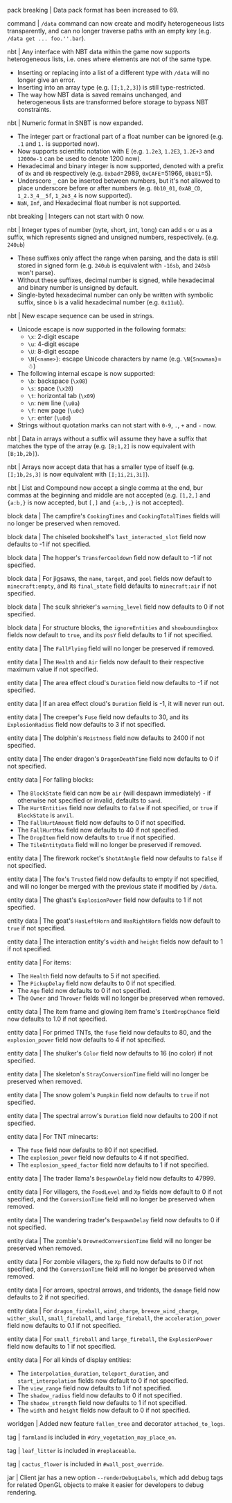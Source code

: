 pack breaking | Data pack format has been increased to 69.

command | `/data` command can now create and modify heterogeneous lists transparently, and can no longer traverse paths with an empty key (e.g. `/data get ... foo.''.bar`).

nbt | Any interface with NBT data within the game now supports heterogeneous lists, i.e. ones where elements are not of the same type. 
* Inserting or replacing into a list of a different type with `/data` will no longer give an error.
* Inserting into an array type (e.g. `[I;1,2,3]`) is still type-restricted.
* The way how NBT data is saved remains unchanged, and heterogeneous lists are transformed before storage to bypass NBT constraints.

nbt | Numeric format in SNBT is now expanded.
* The integer part or fractional part of a float number can be ignored (e.g. `.1` and `1.` is supported now).
* Now supports scientific notation with E (e.g. `1.2e3`, `​1.2E3`, `1.2E+3` and `12000e-1` can be used to denote 1200 now).
* Hexadecimal and binary integer is now supported, denoted with a prefix of `0x` and `0b` respectively (e.g. `0xbad`=2989, `0xCAFE`=51966, `0b101`=5).
* Underscore `_` can be inserted between numbers, but it's not allowed to place underscore before or after numbers (e.g. `0b10_01`, `0xAB_CD`, `1_2.3_4__5f`, `1_2e3_4` is now supported).
* `NaN`, `Inf`, and Hexadecimal float number is not supported.

nbt breaking | Integers can not start with 0 now.

nbt | Integer types of number (`b`yte, `s`hort, `i`nt, `l`ong) can add `s` or `u` as a suffix, which represents signed and unsigned numbers, respectively. (e.g. `240ub`)
* These suffixes only affect the range when parsing, and the data is still stored in signed form (e.g. `240ub` is equivalent with `-16sb`, and `240sb` won't parse).
* Without these suffixes, decimal number is signed, while hexadecimal and binary number is unsigned by default.
* Single-byted hexadecimal number can only be written with symbolic suffix, since `b` is a valid hexadecimal number (e.g. `0x11ub`).

nbt | New escape sequence can be used in strings.
* Unicode escape is now supported in the following formats:
  * `\x`: 2-digit escape
  * `\u`: 4-digit escape
  * `\U`: 8-digit escape
  * `\N{<name>}`: escape Unicode characters by name (e.g. `\N{Snowman}`=☃)
* The following internal escape is now supported:
  * `\b`: backspace (`\x08`)
  * `\s`: space (`\x20`)
  * `\t`: horizontal tab (`\x09`)
  * `\n`: new line (`\u0a`)
  * `\f`: new page (`\u0c`)
  * `\r`: enter (`\u0d`)
* Strings without quotation marks can not start with `0-9`, `.`, `+` and `-` now.

nbt | Data in arrays without a suffix will assume they have a suffix that matches the type of the array (e.g. `[B;1,2]` is now equivalent with `[B;1b,2b]`).

nbt | Arrays now accept data that has a smaller type of itself (e.g. `[I;1b,2s,3]` is now equivalent with `[I;1i,2i,3i]`).

nbt | List and Compound now accept a single comma at the end, bur commas at the beginning and middle are not accepted (e.g. `[1,2,]` and `{a:b,}` is now accepted, but `[,]` and `{a:b,,}` is not accepted).

block data | The campfire's `CookingTimes` and `CookingTotalTimes` fields will no longer be preserved when removed.

block data | The chiseled bookshelf's `last_interacted_slot` field now defaults to -1 if not specified.

block data | The hopper's `TransferCooldown` field now default to -1 if not specified.

block data | For jigsaws, the `name`, `target`, and `pool` fields now default to `minecraft:empty`, and its `final_state` field defaults to `minecraft:air` if not specified. 

block data | The sculk shrieker's `warning_level` field now defaults to 0 if not specified.

block data | For structure blocks, the `ignoreEntities` and `showboundingbox` fields now default to `true`, and its `posY` field defaults to 1 if not specified.

entity data | The `FallFlying` field will no longer be preserved if removed.

entity data | The `Health` and `Air` fields now default to their respective maximum value if not specified.

entity data | The area effect cloud's `Duration` field now defaults to -1 if not specified. 

entity data | If an area effect cloud's `Duration` field is -1, it will never run out.

entity data | The creeper's `Fuse` field now defaults to 30, and its `ExplosionRadius` field now defaults to 3 if not specified.

entity data | The dolphin's `Moistness` field now defaults to 2400 if not specified.

entity data | The ender dragon's `DragonDeathTime` field now defaults to 0 if not specified.

entity data | For falling blocks:
* The `BlockState` field can now be `air` (will despawn immediately) - if otherwise not specified or invalid, defaults to `sand`.
* The `HurtEntities` field now defaults to `false` if not specified, or `true` if `BlockState` is `anvil`.
* The `FallHurtAmount` field now defaults to 0 if not specified.
* The `FallHurtMax` field now defaults to 40 if not specified.
* The `DropItem` field now defaults to `true` if not specified.
* The `TileEntityData` field will no longer be preserved if removed.

entity data | The firework rocket's `ShotAtAngle` field now defaults to `false` if not specified.

entity data | The fox's `Trusted` field now defaults to empty if not specified, and will no longer be merged with the previous state if modified by `/data`.

entity data | The ghast's `ExplosionPower` field now defaults to 1 if not specified.

entity data | The goat's `HasLeftHorn` and `HasRightHorn` fields now default to `true` if not specified.

entity data | The interaction entity's `width` and `height` fields now default to 1 if not specified.

entity data | For items:
* The `Health` field now defaults to 5 if not specified.
* The `PickupDelay` field now defaults to 0 if not specified.
* The `Age` field now defaults to 0 if not specified.
* The `Owner` and `Thrower` fields will no longer be preserved when removed.

entity data | The item frame and glowing item frame's `ItemDropChance` field now defaults to 1.0 if not specified.

entity data | For primed TNTs, the `fuse` field now defaults to 80, and the `explosion_power` field now defaults to 4 if not specified.

entity data | The shulker's `Color` field now defaults to 16 (no color) if not specified.

entity data | The skeleton's `StrayConversionTime` field will no longer be preserved when removed.

entity data | The snow golem's `Pumpkin` field now defaults to `true` if not specified.

entity data | The spectral arrow's `Duration` field now defaults to 200 if not specified.

entity data | For TNT minecarts:
* The `fuse` field now defaults to 80 if not specified.
* The `explosion_power` field now defaults to 4 if not specified.
* The `explosion_speed_factor` field now defaults to 1 if not specified.

entity data | The trader llama's `DespawnDelay` field now defaults to 47999.

entity data | For villagers, the `FoodLevel` and `Xp` fields now default to 0 if not specified, and the `ConversionTime` field will no longer be preserved when removed.

entity data | The wandering trader's `DespawnDelay` field now defaults to 0 if not specified.

entity data | The zombie's `DrownedConversionTime` field will no longer be preserved when removed.

entity data | For zombie villagers, the `Xp` field now defaults to 0 if not specified, and the `ConversionTime` field will no longer be preserved when removed.

entity data | For arrows, spectral arrows, and tridents, the `damage` field now defaults to 2 if not specified.

entity data | For `dragon_fireball`, `wind_charge`, `breeze_wind_charge`, `wither_skull`, `small_fireball`, and `large_fireball`, the `acceleration_power` field now defaults to 0.1 if not specified.

entity data | For `small_fireball` and `large_fireball`, the `ExplosionPower` field now defaults to 1 if not specified.

entity data | For all kinds of display entities:
* The `interpolation_duration`, `teleport_duration`, and `start_interpolation` fields now default to 0 if not specified.
* The `view_range` field now defaults to 1 if not specified.
* The `shadow_radius` field now defaults to 0 if not specified.
* The `shadow_strength` field now defaults to 1 if not specified.
* The `width` and `height` fields now default to 0 if not specified.

worldgen | Added new feature `fallen_tree` and decorator `attached_to_logs`.

tag | `farmland` is included in `#dry_vegetation_may_place_on`.

tag | `leaf_litter` is included in `#replaceable`.

tag | `cactus_flower` is included in `#wall_post_override`.

jar | Client jar has a new option `--renderDebugLabels`, which add debug tags for related OpenGL objects to make it easier for developers to debug rendering.
